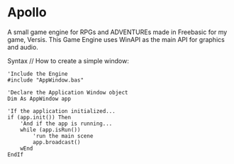 # Apollo
A small game engine for RPGs and ADVENTUREs made in Freebasic for my game, Versis.
This Game Engine uses WinAPI as the main API for graphics and audio.

Syntax // How to create a simple window:
```basic
'Include the Engine
#include "AppWindow.bas"

'Declare the Application Window object
Dim As AppWindow app

'If the application initialized...
if (app.init()) Then
	'And if the app is running...
	while (app.isRun())
		'run the main scene
		app.broadcast()
	wEnd
EndIf
```
